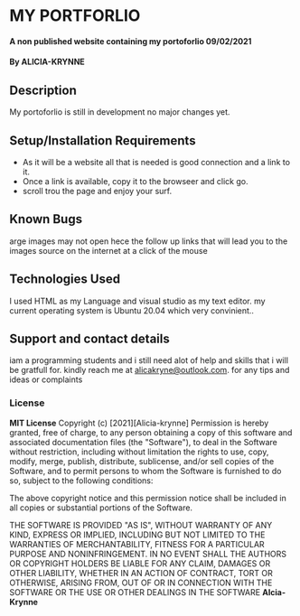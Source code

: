 # MY PORTFORLIO
#### A non published website containing my  portoforlio 09/02/2021
#### By **ALICIA-KRYNNE**
## Description
My portoforlio is still in development no  major changes yet.
## Setup/Installation Requirements
* As it will be a website all that is needed is good connection and a link to it.
* Once a link is available, copy it to the browseer and click  go.
* scroll trou  the page and enjoy your surf.

## Known Bugs
arge images may not open hece the follow up links that will lead you to the  images source on the internet at a click of the  mouse
## Technologies Used
I used HTML as my Language and visual studio as my  text editor. my  current operating system is Ubuntu 20.04 which  very  convinient..
## Support and contact details
iam a programming  students  and i  still need alot of  help  and  skills that  i  will be gratfull for. kindly  reach me at alicakryne@outlook.com. for any  tips and ideas or complaints
### License
 **MIT License**
Copyright (c) [2021][Alicia-krynne]
Permission is hereby granted, free of charge, to any person obtaining a copy
of this software and associated documentation files (the "Software"), to deal
in the Software without restriction, including without limitation the rights
to use, copy, modify, merge, publish, distribute, sublicense, and/or sell
copies of the Software, and to permit persons to whom the Software is
furnished to do so, subject to the following conditions:

The above copyright notice and this permission notice shall be included in all
copies or substantial portions of the Software.

THE SOFTWARE IS PROVIDED "AS IS", WITHOUT WARRANTY OF ANY KIND, EXPRESS OR
IMPLIED, INCLUDING BUT NOT LIMITED TO THE WARRANTIES OF MERCHANTABILITY,
FITNESS FOR A PARTICULAR PURPOSE AND NONINFRINGEMENT. IN NO EVENT SHALL THE
AUTHORS OR COPYRIGHT HOLDERS BE LIABLE FOR ANY CLAIM, DAMAGES OR OTHER
LIABILITY, WHETHER IN AN ACTION OF CONTRACT, TORT OR OTHERWISE, ARISING FROM,
OUT OF OR IN CONNECTION WITH THE SOFTWARE OR THE USE OR OTHER DEALINGS IN THE
SOFTWARE **Alcia-Krynne**
